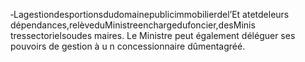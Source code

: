 ‐Lagestiondesportionsdudomainepublicimmobilierdel’Et atetdeleurs dépendances,relèveduMinistreenchargedufoncier,desMinis tressectorielsoudes maires.
Le Ministre peut également déléguer ses pouvoirs de gestion à u n concessionnaire dûmentagréé.